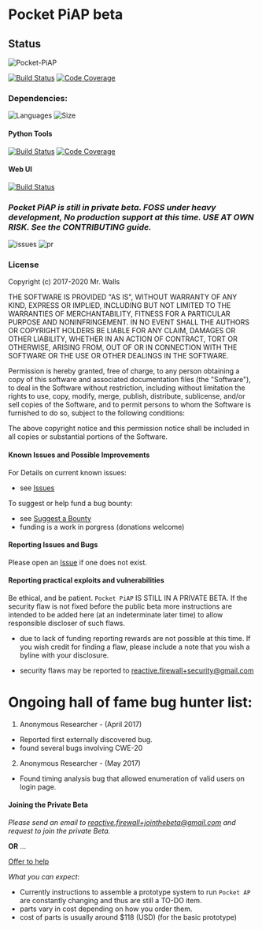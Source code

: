 # Pocket PiAP beta

## Status

![Pocket-PiAP](https://img.shields.io/badge/Pocket-PiAP-fc22be.svg)

[![Build Status](https://travis-ci.com/reactive-firewall/Pocket-PiAP.svg?branch=master)](https://travis-ci.com/reactive-firewall/Pocket-PiAP)
[![Code Coverage](https://codecov.io/gh/reactive-firewall/Pocket-PiAP/branch/stable/graph/badge.svg)](https://codecov.io/gh/reactive-firewall/Pocket-PiAP)


### Dependencies:

![Languages](https://img.shields.io/github/languages/count/reactive-firewall/Pocket-PiAP.svg)
![Size](https://img.shields.io/github/languages/code-size/reactive-firewall/Pocket-PiAP.svg)

#### Python Tools

[![Build Status](https://travis-ci.com/reactive-firewall/PiAP-python-tools.svg?branch=stable)](https://travis-ci.com/reactive-firewall/PiAP-python-tools)
[![Code Coverage](https://codecov.io/gh/reactive-firewall/PiAP-python-tools/branch/stable/graph/badge.svg)](https://codecov.io/gh/reactive-firewall/PiAP-python-tools/branch/stable/)

#### Web UI

[![Build Status](https://travis-ci.com/reactive-firewall/PiAP-Webroot.svg?branch=stable)](https://travis-ci.com/reactive-firewall/PiAP-Webroot)

### _Pocket PiAP is still in private beta. FOSS under heavy development, No production support at this time. USE AT OWN RISK. See the CONTRIBUTING guide._

![issues](https://img.shields.io/github/issues-raw/reactive-firewall/Pocket-PiAP.svg)
![pr](https://img.shields.io/github/issues-pr-raw/reactive-firewall/Pocket-PiAP.svg)

### License

Copyright (c) 2017-2020 Mr. Walls

THE SOFTWARE IS PROVIDED "AS IS", WITHOUT WARRANTY OF ANY KIND, EXPRESS OR
IMPLIED, INCLUDING BUT NOT LIMITED TO THE WARRANTIES OF MERCHANTABILITY,
FITNESS FOR A PARTICULAR PURPOSE AND NONINFRINGEMENT. IN NO EVENT SHALL THE
AUTHORS OR COPYRIGHT HOLDERS BE LIABLE FOR ANY CLAIM, DAMAGES OR OTHER
LIABILITY, WHETHER IN AN ACTION OF CONTRACT, TORT OR OTHERWISE, ARISING FROM,
OUT OF OR IN CONNECTION WITH THE SOFTWARE OR THE USE OR OTHER DEALINGS IN THE
SOFTWARE.

Permission is hereby granted, free of charge, to any person obtaining a copy
of this software and associated documentation files (the "Software"), to deal
in the Software without restriction, including without limitation the rights
to use, copy, modify, merge, publish, distribute, sublicense, and/or sell
copies of the Software, and to permit persons to whom the Software is
furnished to do so, subject to the following conditions:

The above copyright notice and this permission notice shall be included in all
copies or substantial portions of the Software.

#### Known Issues and Possible Improvements

For Details on current known issues:
- see [Issues](https://github.com/reactive-firewall/Pocket-PiAP/issues)

To suggest or help fund a bug bounty:
- see [Suggest a Bounty](https://www.bountysource.com/teams/piap-bug-hunting/issue_suggestions/new)
- funding is a work in porgress (donations welcome)

#### Reporting Issues and Bugs

Please open an [Issue](https://github.com/reactive-firewall/Pocket-PiAP/issues) if one does not
exist.

#### Reporting practical exploits and vulnerabilities

Be ethical, and be patient. `Pocket PiAP` IS STILL IN A PRIVATE BETA. If the security flaw is not fixed before the public beta more instructions are intended to be added here (at an indeterminate later time) to allow responsible discloser of such flaws.

 - due to lack of funding reporting rewards are not possible at this time. If you wish credit for finding a flaw, please include a note that you wish a byline with your disclosure.

 - security flaws may be reported to reactive.firewall+security@gmail.com


# Ongoing hall of fame bug hunter list:
 1. Anonymous Researcher - (April 2017)
  - Reported first externally discovered bug.
  - found several bugs involving CWE-20
 2. Anonymous Researcher - (May 2017)
  - Found timing analysis bug that allowed enumeration of valid users on login page.
 
#### Joining the Private Beta

_Please send an email to reactive.firewall+jointhebeta@gmail.com and request to join the private Beta._

**OR** ...

[Offer to help](https://github.com/reactive-firewall/Pocket-PiAP/issues)

_What you can expect_:
 - Currently instructions to assemble a prototype system to run `Pocket AP` are constantly changing and thus are still a TO-DO item.
 - parts vary in cost depending on how you order them.
 - cost of parts is usually around $118 (USD) (for the basic prototype)


